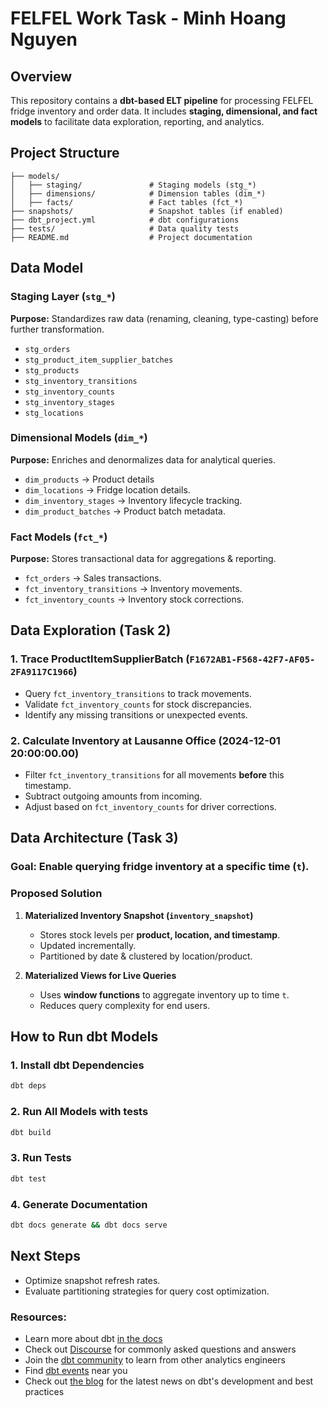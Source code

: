 # FELFEL Work Task - Minh Hoang Nguyen

## Overview
This repository contains a **dbt-based ELT pipeline** for processing FELFEL fridge inventory and order data. It includes **staging, dimensional, and fact models** to facilitate data exploration, reporting, and analytics.

## Project Structure
```
├── models/
│   ├── staging/               # Staging models (stg_*)
│   ├── dimensions/            # Dimension tables (dim_*)
│   ├── facts/                 # Fact tables (fct_*)
├── snapshots/                 # Snapshot tables (if enabled)
├── dbt_project.yml            # dbt configurations
├── tests/                     # Data quality tests
├── README.md                  # Project documentation
```

## Data Model

### Staging Layer (`stg_*`)
**Purpose:** Standardizes raw data (renaming, cleaning, type-casting) before further transformation.
- `stg_orders`
- `stg_product_item_supplier_batches`
- `stg_products`
- `stg_inventory_transitions`
- `stg_inventory_counts`
- `stg_inventory_stages`
- `stg_locations`

### Dimensional Models (`dim_*`)
**Purpose:** Enriches and denormalizes data for analytical queries.
- `dim_products` → Product details
- `dim_locations` → Fridge location details.
- `dim_inventory_stages` → Inventory lifecycle tracking.
- `dim_product_batches` → Product batch metadata.

### Fact Models (`fct_*`)
**Purpose:** Stores transactional data for aggregations & reporting.
- `fct_orders` → Sales transactions.
- `fct_inventory_transitions` → Inventory movements.
- `fct_inventory_counts` → Inventory stock corrections.

## Data Exploration (Task 2)
### 1. Trace ProductItemSupplierBatch (`F1672AB1-F568-42F7-AF05-2FA9117C1966`)
- Query `fct_inventory_transitions` to track movements.
- Validate `fct_inventory_counts` for stock discrepancies.
- Identify any missing transitions or unexpected events.

### 2. Calculate Inventory at Lausanne Office (2024-12-01 20:00:00.00)
- Filter `fct_inventory_transitions` for all movements **before** this timestamp.
- Subtract outgoing amounts from incoming.
- Adjust based on `fct_inventory_counts` for driver corrections.

## Data Architecture (Task 3)
### Goal: Enable querying fridge inventory at a specific time (`t`).

### Proposed Solution
1. **Materialized Inventory Snapshot (`inventory_snapshot`)**
   - Stores stock levels per **product, location, and timestamp**.
   - Updated incrementally.
   - Partitioned by date & clustered by location/product.

2. **Materialized Views for Live Queries**
   - Uses **window functions** to aggregate inventory up to time `t`.
   - Reduces query complexity for end users.

## How to Run dbt Models
### 1. Install dbt Dependencies
```sh
dbt deps
```

### 2. Run All Models with tests
```sh
dbt build
```

### 3. Run Tests
```sh
dbt test
```

### 4. Generate Documentation
```sh
dbt docs generate && dbt docs serve
```

## Next Steps
- Optimize snapshot refresh rates.
- Evaluate partitioning strategies for query cost optimization.

### Resources:
- Learn more about dbt [in the docs](https://docs.getdbt.com/docs/introduction)
- Check out [Discourse](https://discourse.getdbt.com/) for commonly asked questions and answers
- Join the [dbt community](https://getdbt.com/community) to learn from other analytics engineers
- Find [dbt events](https://events.getdbt.com) near you
- Check out [the blog](https://blog.getdbt.com/) for the latest news on dbt's development and best practices

